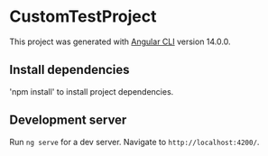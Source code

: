 # CustomTestProject

This project was generated with [Angular CLI](https://github.com/angular/angular-cli) version 14.0.0.

## Install dependencies

'npm install' to install project dependencies.

## Development server

Run `ng serve` for a dev server. Navigate to `http://localhost:4200/`.

